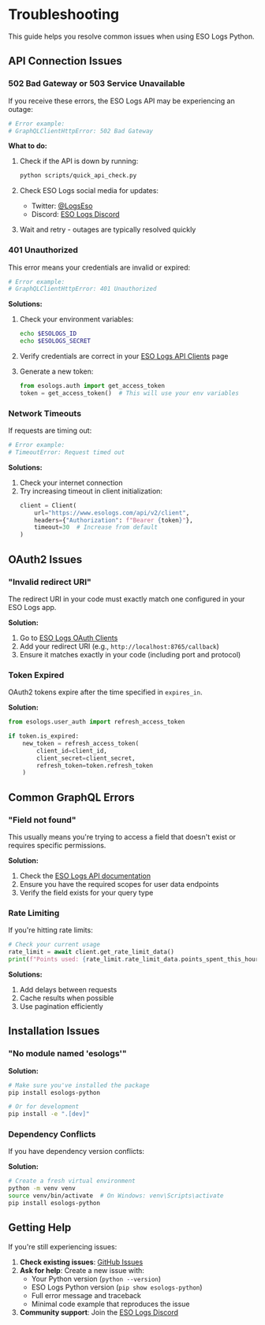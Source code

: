 # Troubleshooting

This guide helps you resolve common issues when using ESO Logs Python.

## API Connection Issues

### 502 Bad Gateway or 503 Service Unavailable

If you receive these errors, the ESO Logs API may be experiencing an outage:

```python
# Error example:
# GraphQLClientHttpError: 502 Bad Gateway
```

**What to do:**
1. Check if the API is down by running:
   ```bash
   python scripts/quick_api_check.py
   ```

2. Check ESO Logs social media for updates:
   - Twitter: [@LogsEso](https://twitter.com/LogsEso)
   - Discord: [ESO Logs Discord](https://discord.gg/rZQQ6bqtQb)

3. Wait and retry - outages are typically resolved quickly

### 401 Unauthorized

This error means your credentials are invalid or expired:

```python
# Error example:
# GraphQLClientHttpError: 401 Unauthorized
```

**Solutions:**
1. Check your environment variables:
   ```bash
   echo $ESOLOGS_ID
   echo $ESOLOGS_SECRET
   ```

2. Verify credentials are correct in your [ESO Logs API Clients](https://www.esologs.com/api/clients/) page

3. Generate a new token:
   ```python
   from esologs.auth import get_access_token
   token = get_access_token()  # This will use your env variables
   ```

### Network Timeouts

If requests are timing out:

```python
# Error example:
# TimeoutError: Request timed out
```

**Solutions:**
1. Check your internet connection
2. Try increasing timeout in client initialization:
   ```python
   client = Client(
       url="https://www.esologs.com/api/v2/client",
       headers={"Authorization": f"Bearer {token}"},
       timeout=30  # Increase from default
   )
   ```

## OAuth2 Issues

### "Invalid redirect URI"

The redirect URI in your code must exactly match one configured in your ESO Logs app.

**Solution:**
1. Go to [ESO Logs OAuth Clients](https://www.esologs.com/oauth/clients)
2. Add your redirect URI (e.g., `http://localhost:8765/callback`)
3. Ensure it matches exactly in your code (including port and protocol)

### Token Expired

OAuth2 tokens expire after the time specified in `expires_in`.

**Solution:**
```python
from esologs.user_auth import refresh_access_token

if token.is_expired:
    new_token = refresh_access_token(
        client_id=client_id,
        client_secret=client_secret,
        refresh_token=token.refresh_token
    )
```

## Common GraphQL Errors

### "Field not found"

This usually means you're trying to access a field that doesn't exist or requires specific permissions.

**Solution:**
1. Check the [ESO Logs API documentation](https://www.esologs.com/v2-api-docs/eso/)
2. Ensure you have the required scopes for user data endpoints
3. Verify the field exists for your query type

### Rate Limiting

If you're hitting rate limits:

```python
# Check your current usage
rate_limit = await client.get_rate_limit_data()
print(f"Points used: {rate_limit.rate_limit_data.points_spent_this_hour}")
```

**Solutions:**
1. Add delays between requests
2. Cache results when possible
3. Use pagination efficiently

## Installation Issues

### "No module named 'esologs'"

**Solution:**
```bash
# Make sure you've installed the package
pip install esologs-python

# Or for development
pip install -e ".[dev]"
```

### Dependency Conflicts

If you have dependency version conflicts:

**Solution:**
```bash
# Create a fresh virtual environment
python -m venv venv
source venv/bin/activate  # On Windows: venv\Scripts\activate
pip install esologs-python
```

## Getting Help

If you're still experiencing issues:

1. **Check existing issues**: [GitHub Issues](https://github.com/knowlen/esologs-python/issues)
2. **Ask for help**: Create a new issue with:
   - Your Python version (`python --version`)
   - ESO Logs Python version (`pip show esologs-python`)
   - Full error message and traceback
   - Minimal code example that reproduces the issue
3. **Community support**: Join the [ESO Logs Discord](https://discord.gg/rZQQ6bqtQb)
